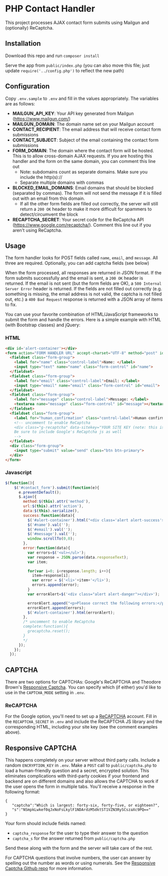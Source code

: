 # PHP Contact Handler
This project processes AJAX contact form submits using Mailgun and (optionally) ReCaptcha.

## Installation

Download this repo and run `composer install`

Serve the app from `public/index.php` (you can also move this file; just update `require('../config.php')` to reflect the new path)

## Configuration

Copy `.env.sample` to `.env` and fill in the values appropriately. The variables are as follows:
- **MAILGUN_API_KEY**: Your API key generated from Mailgun (https://www.mailgun.com/)
- **MAILGUN_DOMAIN**: The domain name set on your Mailgun account
- **CONTACT_RECIPIENT**: The email address that will receive contact form submissions
- **CONTACT_SUBJECT**: Subject of the email containing the contact form submissions
- **FORM_DOMAIN**: The domain where the contact form will be hosted. This is to allow cross-domain AJAX requests. If you are hosting this handler and the form on the same domain, you can comment this line out
  - Note: subdomains count as separate domains. Make sure you include the http(s)://
  - Separate multiple domains with commas
- **BLOCKED_EMAIL_DOMAINS**: Email domains that should be blocked (separated by commas). The form will not send the message if it is filled out with an email from this domain. 
  - If all the other form fields are filled out correctly, the server will still return a `200 OK` header to make it more difficult for spammers to detect/circumvent the block
- **RECAPTCHA_SECRET**: Your secret code for the ReCaptcha API (https://www.google.com/recaptcha/). Comment this line out if you aren't using ReCaptcha.

## Usage

The form handler looks for POST fields called `name`, `email`, and `message`. All three are required. Optionally, you can add captcha fields (see below)

When the form processed, all responses are returned in JSON format. If the form submits successfully and the email is sent, a `200 OK` header is returned. If the email is not sent (but the form fields are OK), a `500 Internal Server Error` header is returned. If the fields are not filled out correctly (e.g. something is missing, the email address is not valid, the captcha is not filled out, etc.) a `400 Bad Request` response is returned with a JSON array of items to fix.

You can use your favorite combination of HTML/JavaScript frameworks to submit the form and handle the errors. Here is a simple example with HTML (with Bootstrap classes) and jQuery:

### HTML

```html
<div id='alert-container'></div>
<form action="FORM HANDLER URL" accept-charset="UTF-8" method="post" id="contact_form">
  <fieldset class="form-group">
    <label for="name" class="control-label">Name: </label>
    <input type="text" name="name" class="form-control" id="name">
  </fieldset>
  <fieldset class="form-group">
    <label for="email" class="control-label">Email: </label>
    <input type="email" name="email" class="form-control" id="email">
  </fieldset>
  <fieldset class="form-group">
    <label for="message" class="control-label">Message: </label>
    <textarea name="message" class="form-control" id="message"></textarea>
  </fieldset>
  <fieldset class="form-group">
    <label for="human_confirmation" class="control-label">Human confirmation: </label>
    <!-- uncomment to enable ReCaptcha
    <div class="g-recaptcha" data-sitekey="YOUR SITE KEY (note: this is NOT the same as the secret key in .env)"></div>
    Be sure to include Google's ReCaptcha js as well
    -->
  </fieldset>
  <div class="form-group">
    <input type="submit" value="send" class="btn btn-primary">
  </div>
</form>
```

### Javascript

```js
$(function(){
    $('#contact_form').submit(function(e){
      e.preventDefault();
      $.ajax({
        method:$(this).attr('method'),
        url:$(this).attr('action'),
        data:$(this).serialize(),
        success:function(data){
          $('#alert-container').html("<div class='alert alert-success'><p>Message sent!</p></div>");
          $('#name').val('');
          $('#email').val('');
          $('#message').val('');
          window.scrollTo(0,0);
        },
        error:function(data){
          var errors=$('<ul></ul>');
          var response = JSON.parse(data.responseText);
          var item;

          for(var i=0; i<response.length; i++){
            item=response[i];
            var error = $('<li>'+item+'</li>');
            errors.append(error);
          }
          var errorAlert=$('<div class="alert alert-danger"></div>');

          errorAlert.append("<p>Please correct the following errors:</p>");
          errorAlert.append(errors);
          $('#alert-container').html(errorAlert);
        },
        /* uncomment to enable ReCaptcha
        complete:function(){
          grecaptcha.reset();
        }
        */
      });
    });
  });
```

## CAPTCHA

There are two options for CAPTCHAs: Google's ReCAPTCHA and Theodore Brown's [Responsive Captcha](https://github.com/theodorejb/Responsive-Captcha). You can specify which (if either) you'd like to use in the `CAPTCHA_MODE` setting in `.env`.

### ReCAPTCHA

For the Google option, you'll need to set up a [ReCAPTCHA](https://developers.google.com/recaptcha/) account. Fill in the `RECAPTCHA_SECRET` in `.env` and include the ReCAPTCHA JS library and the corresponding HTML, including your site key (see the comment examples above).

## Responsive CAPTCHA

This happens completely on your server without third party calls. Include a random `ENCRYPTION_KEY`  in `.env`.  Make a `POST` call to `public/captcha.php` to load a human-friendly question and a secret, encrypted solution. This eliminates complications with third-party cookies if your frontend and backend are on different domains and also allows the CAPTCHA to work if the user opens the form in multiple tabs. You'll receive a response in the following format:

```
{
   "captcha":"Which is largest: forty-six, forty-five, or eighteen?",
   "s":"NSmpkLwkef0qJxNoFsLkylF1NDArdzM5dktST1VZN3RySCszaXc9PQ=="
}
```

Your form should include fields named:

- `captcha_response` for the user to type their answer to the question
- `captcha_s` for the answer returned from `public/captcha.php`

Send these along with the form and the server will take care of the rest.

For CAPTCHA questions that involve numbers, the user can answer by spelling out the number as words or using numerals. See the [Responsive Captcha Github repo](https://github.com/theodorejb/Responsive-Captcha) for more information.